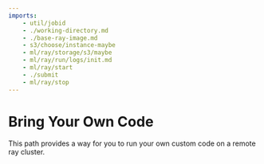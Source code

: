 ```yaml
---
imports:
    - util/jobid
    - ./working-directory.md
    - ./base-ray-image.md
    - s3/choose/instance-maybe
    - ml/ray/storage/s3/maybe
    - ml/ray/run/logs/init.md
    - ml/ray/start
    - ./submit
    - ml/ray/stop
---
```


# Bring Your Own Code

This path provides a way for you to run your own custom code on a remote ray cluster.

